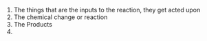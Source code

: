 1. The things that are the inputs to the reaction, they get acted upon
2. The chemical change or reaction
3. The Products
4. 